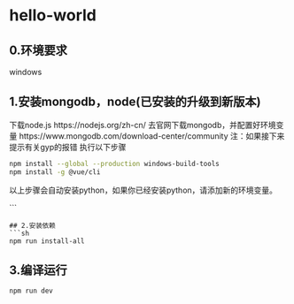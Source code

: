 # hello-world
## 0.环境要求
windows
## 1.安装mongodb，node(已安装的升级到新版本)
<p>
下载node.js https://nodejs.org/zh-cn/
去官网下载mongodb，并配置好环境变量 https://www.mongodb.com/download-center/community
注：如果接下来提示有关gyp的报错
执行以下步骤

```sh
npm install --global --production windows-build-tools
npm install -g @vue/cli
```
以上步骤会自动安装python，如果你已经安装python，请添加新的环境变量。
</p>
```

```
## 2.安装依赖
```sh
npm run install-all
```

## 3.编译运行
```sh
npm run dev
```
